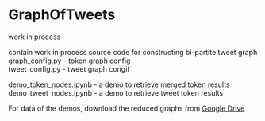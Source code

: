 # GraphOfTweets
work in process

contain work in process source code for constructing bi-partite tweet graph  
graph_config.py - token graph config  
tweet_config.py - tweet graph congif  

demo_token_nodes.ipynb - a demo to retrieve merged token results  
demo_tweet_nodes.ipynb - a demo to retrieve tweet token results  


For data of the demos, download the reduced graphs from [Google Drive](https://drive.google.com/drive/folders/1MDLIXZee6cG3iiOqteyOMntKQAeQ0qmh?usp=sharing)
